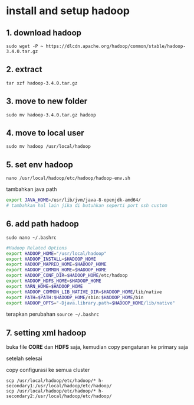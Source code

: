 # install and setup hadoop

## 1. download hadoop

`sudo wget -P ~ https://dlcdn.apache.org/hadoop/common/stable/hadoop-3.4.0.tar.gz`


## 2. extract

`tar xzf hadoop-3.4.0.tar.gz`

## 3. move to new folder

`sudo mv hadoop-3.4.0.tar.gz hadoop`

## 4. move to local user 

`sudo mv hadoop /usr/local/hadoop`

## 5. set env hadoop

`nano /usr/local/hadoop/etc/hadoop/hadoop-env.sh`

tambahkan java path 

```bash
export JAVA_HOME=/usr/lib/jvm/java-8-openjdk-amd64/
# tambahkan hal lain jika di butuhkan seperti port ssh custom

```

## 6. add path hadoop

`sudo nano ~/.bashrc`

```bash
#Hadoop Related Options
export HADOOP_HOME="/usr/local/hadoop"
export HADOOP_INSTALL=$HADOOP_HOME
export HADOOP_MAPRED_HOME=$HADOOP_HOME
export HADOOP_COMMON_HOME=$HADOOP_HOME
export HADOOP_CONF_DIR=$HADOOP_HOME/etc/hadoop
export HADOOP_HDFS_HOME=$HADOOP_HOME
export YARN_HOME=$HADOOP_HOME
export HADOOP_COMMON_LIB_NATIVE_DIR=$HADOOP_HOME/lib/native
export PATH=$PATH:$HADOOP_HOME/sbin:$HADOOP_HOME/bin
export HADOOP_OPTS="-Djava.library.path=$HADOOP_HOME/lib/native"
```

terapkan perubahan 
`source ~/.bashrc`

## 7. setting xml hadoop

buka file **CORE** dan **HDFS** saja, kemudian copy pengaturan ke primary saja

setelah selesai 

copy configurasi ke semua cluster 

`scp /usr/local/hadoop/etc/hadoop/* h-secondary1:/usr/local/hadoop/etc/hadoop/`  
`scp /usr/local/hadoop/etc/hadoop/* h-secondary2:/usr/local/hadoop/etc/hadoop/`